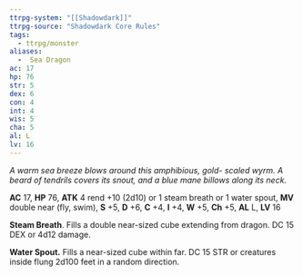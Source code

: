 ```yaml
---
ttrpg-system: "[[Shadowdark]]"
ttrpg-source: "Shadowdark Core Rules"
tags:
  - ttrpg/monster
aliases:
  -  Sea Dragon
ac: 17
hp: 76
str: 5
dex: 6
con: 4
int: 4
wis: 5
cha: 5
al: L
lv: 16
---
```


_A warm sea breeze blows around this amphibious, gold- scaled wyrm. A beard of tendrils covers its snout, and a blue mane billows along its neck._

**AC** 17, **HP** 76, **ATK** 4 rend +10 (2d10) or 1 steam breath or 1 water spout, **MV** double near (fly, swim), **S** +5, **D** +6, **C** +4, **I** +4, **W** +5, **Ch** +5, **AL** L, **LV** 16

**Steam Breath**. Fills a double near-sized cube extending from dragon. DC 15 DEX or 4d12 damage. 

**Water Spout.** Fills a near-sized cube within far. DC 15 STR or creatures inside flung 2d100 feet in a random direction.

